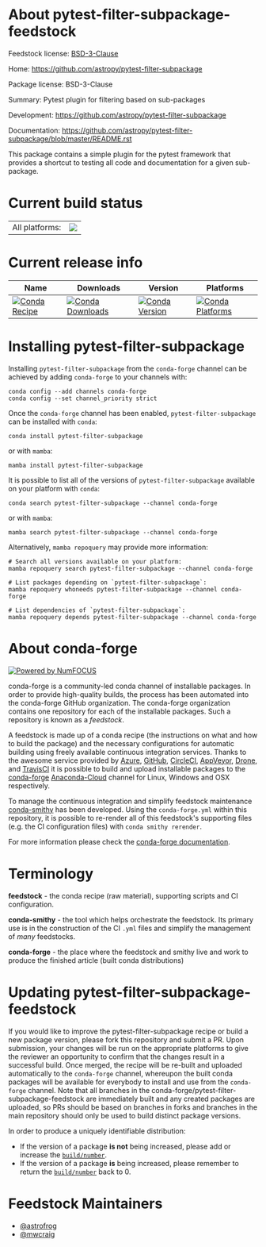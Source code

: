 About pytest-filter-subpackage-feedstock
========================================

Feedstock license: [BSD-3-Clause](https://github.com/conda-forge/pytest-filter-subpackage-feedstock/blob/main/LICENSE.txt)

Home: https://github.com/astropy/pytest-filter-subpackage

Package license: BSD-3-Clause

Summary: Pytest plugin for filtering based on sub-packages

Development: https://github.com/astropy/pytest-filter-subpackage

Documentation: https://github.com/astropy/pytest-filter-subpackage/blob/master/README.rst

This package contains a simple plugin for the pytest framework that
provides a shortcut to testing all code and documentation for a given
sub-package.


Current build status
====================


<table><tr><td>All platforms:</td>
    <td>
      <a href="https://dev.azure.com/conda-forge/feedstock-builds/_build/latest?definitionId=9958&branchName=main">
        <img src="https://dev.azure.com/conda-forge/feedstock-builds/_apis/build/status/pytest-filter-subpackage-feedstock?branchName=main">
      </a>
    </td>
  </tr>
</table>

Current release info
====================

| Name | Downloads | Version | Platforms |
| --- | --- | --- | --- |
| [![Conda Recipe](https://img.shields.io/badge/recipe-pytest--filter--subpackage-green.svg)](https://anaconda.org/conda-forge/pytest-filter-subpackage) | [![Conda Downloads](https://img.shields.io/conda/dn/conda-forge/pytest-filter-subpackage.svg)](https://anaconda.org/conda-forge/pytest-filter-subpackage) | [![Conda Version](https://img.shields.io/conda/vn/conda-forge/pytest-filter-subpackage.svg)](https://anaconda.org/conda-forge/pytest-filter-subpackage) | [![Conda Platforms](https://img.shields.io/conda/pn/conda-forge/pytest-filter-subpackage.svg)](https://anaconda.org/conda-forge/pytest-filter-subpackage) |

Installing pytest-filter-subpackage
===================================

Installing `pytest-filter-subpackage` from the `conda-forge` channel can be achieved by adding `conda-forge` to your channels with:

```
conda config --add channels conda-forge
conda config --set channel_priority strict
```

Once the `conda-forge` channel has been enabled, `pytest-filter-subpackage` can be installed with `conda`:

```
conda install pytest-filter-subpackage
```

or with `mamba`:

```
mamba install pytest-filter-subpackage
```

It is possible to list all of the versions of `pytest-filter-subpackage` available on your platform with `conda`:

```
conda search pytest-filter-subpackage --channel conda-forge
```

or with `mamba`:

```
mamba search pytest-filter-subpackage --channel conda-forge
```

Alternatively, `mamba repoquery` may provide more information:

```
# Search all versions available on your platform:
mamba repoquery search pytest-filter-subpackage --channel conda-forge

# List packages depending on `pytest-filter-subpackage`:
mamba repoquery whoneeds pytest-filter-subpackage --channel conda-forge

# List dependencies of `pytest-filter-subpackage`:
mamba repoquery depends pytest-filter-subpackage --channel conda-forge
```


About conda-forge
=================

[![Powered by
NumFOCUS](https://img.shields.io/badge/powered%20by-NumFOCUS-orange.svg?style=flat&colorA=E1523D&colorB=007D8A)](https://numfocus.org)

conda-forge is a community-led conda channel of installable packages.
In order to provide high-quality builds, the process has been automated into the
conda-forge GitHub organization. The conda-forge organization contains one repository
for each of the installable packages. Such a repository is known as a *feedstock*.

A feedstock is made up of a conda recipe (the instructions on what and how to build
the package) and the necessary configurations for automatic building using freely
available continuous integration services. Thanks to the awesome service provided by
[Azure](https://azure.microsoft.com/en-us/services/devops/), [GitHub](https://github.com/),
[CircleCI](https://circleci.com/), [AppVeyor](https://www.appveyor.com/),
[Drone](https://cloud.drone.io/welcome), and [TravisCI](https://travis-ci.com/)
it is possible to build and upload installable packages to the
[conda-forge](https://anaconda.org/conda-forge) [Anaconda-Cloud](https://anaconda.org/)
channel for Linux, Windows and OSX respectively.

To manage the continuous integration and simplify feedstock maintenance
[conda-smithy](https://github.com/conda-forge/conda-smithy) has been developed.
Using the ``conda-forge.yml`` within this repository, it is possible to re-render all of
this feedstock's supporting files (e.g. the CI configuration files) with ``conda smithy rerender``.

For more information please check the [conda-forge documentation](https://conda-forge.org/docs/).

Terminology
===========

**feedstock** - the conda recipe (raw material), supporting scripts and CI configuration.

**conda-smithy** - the tool which helps orchestrate the feedstock.
                   Its primary use is in the construction of the CI ``.yml`` files
                   and simplify the management of *many* feedstocks.

**conda-forge** - the place where the feedstock and smithy live and work to
                  produce the finished article (built conda distributions)


Updating pytest-filter-subpackage-feedstock
===========================================

If you would like to improve the pytest-filter-subpackage recipe or build a new
package version, please fork this repository and submit a PR. Upon submission,
your changes will be run on the appropriate platforms to give the reviewer an
opportunity to confirm that the changes result in a successful build. Once
merged, the recipe will be re-built and uploaded automatically to the
`conda-forge` channel, whereupon the built conda packages will be available for
everybody to install and use from the `conda-forge` channel.
Note that all branches in the conda-forge/pytest-filter-subpackage-feedstock are
immediately built and any created packages are uploaded, so PRs should be based
on branches in forks and branches in the main repository should only be used to
build distinct package versions.

In order to produce a uniquely identifiable distribution:
 * If the version of a package **is not** being increased, please add or increase
   the [``build/number``](https://docs.conda.io/projects/conda-build/en/latest/resources/define-metadata.html#build-number-and-string).
 * If the version of a package **is** being increased, please remember to return
   the [``build/number``](https://docs.conda.io/projects/conda-build/en/latest/resources/define-metadata.html#build-number-and-string)
   back to 0.

Feedstock Maintainers
=====================

* [@astrofrog](https://github.com/astrofrog/)
* [@mwcraig](https://github.com/mwcraig/)

